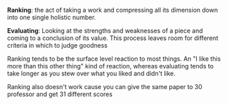 **Ranking**: the act of taking a work and compressing all its dimension down into one single holistic number.

**Evaluating**: Looking at the strengths and weaknesses of a piece and coming to a conclusion of its value. This process leaves room for different criteria in which to judge goodness

Ranking tends to be the surface level reaction to most things. An "I like this more than this other thing" kind of reaction, whereas evaluating tends to take longer as you stew over what you liked and didn't like.

Ranking also doesn't work cause you can give the same paper to 30 professor and get 31 different scores

